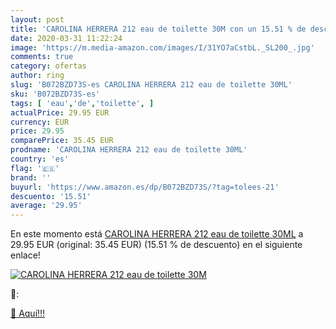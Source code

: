 ```yaml
---
layout: post
title: 'CAROLINA HERRERA 212 eau de toilette 30M con un 15.51 % de descuento'
date: 2020-03-31 11:22:24
image: 'https://m.media-amazon.com/images/I/31YO7aCstbL._SL200_.jpg'
comments: true
category: ofertas
author: ring
slug: 'B072BZD73S-es CAROLINA HERRERA 212 eau de toilette 30ML'
sku: 'B072BZD73S-es'
tags: [ 'eau','de','toilette', ]
actualPrice: 29.95 EUR
currency: EUR
price: 29.95
comparePrice: 35.45 EUR
prodname: 'CAROLINA HERRERA 212 eau de toilette 30ML'
country: 'es'
flag: '🇪🇸'
brand: ''
buyurl: 'https://www.amazon.es/dp/B072BZD73S/?tag=tolees-21'
descuento: '15.51'
average: '29.95'
---
```


En este momento está [CAROLINA HERRERA 212 eau de toilette 30ML](https://www.amazon.es/dp/B072BZD73S/?tag=tolees-21) a 29.95 EUR (original: 35.45 EUR) (15.51 %  de descuento) en el siguiente enlace!

[![CAROLINA HERRERA 212 eau de toilette 30M](https://m.media-amazon.com/images/I/31YO7aCstbL._SL200_.jpg)](https://www.amazon.es/dp/B072BZD73S/?tag=tolees-21)

🔎:


[🛒 Aquí!!!](https://www.amazon.es/dp/B072BZD73S/?tag=tolees-21)
